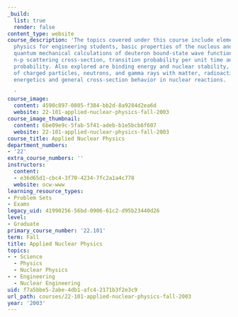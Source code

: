 ```yaml
---
_build:
  list: true
  render: false
content_type: website
course_description: 'The topics covered under this course include elements of nuclear
  physics for engineering students, basic properties of the nucleus and nuclear radiations,
  quantum mechanical calculations of deuteron bound-state wave function and energy,
  n-p scattering cross-section, transition probability per unit time and barrier transmission
  probability. Also explored are binding energy and nuclear stability, interactions
  of charged particles, neutrons, and gamma rays with matter, radioactive decays,
  energetics and general cross-section behavior in nuclear reactions.

  '
course_image:
  content: 4590c897-0805-f384-bb2d-8a9284d2ea6d
  website: 22-101-applied-nuclear-physics-fall-2003
course_image_thumbnail:
  content: 6be09e9c-5fab-5f41-adeb-b1e5bcb6f607
  website: 22-101-applied-nuclear-physics-fall-2003
course_title: Applied Nuclear Physics
department_numbers:
- '22'
extra_course_numbers: ''
instructors:
  content:
  - e36d65d1-cbc4-3f70-4234-7fc2a1a4c778
  website: ocw-www
learning_resource_types:
- Problem Sets
- Exams
legacy_uid: 41990256-56bd-0906-61c2-d95b23440d26
level:
- Graduate
primary_course_number: '22.101'
term: Fall
title: Applied Nuclear Physics
topics:
- - Science
  - Physics
  - Nuclear Physics
- - Engineering
  - Nuclear Engineering
uid: f7a5bbe5-2abe-4db1-afc4-2171b3f2e3c9
url_path: courses/22-101-applied-nuclear-physics-fall-2003
year: '2003'
---
```

